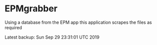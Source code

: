# EPMgrabber
Using a database from the EPM app this application scrapes the files as required


Latest backup: Sun Sep 29 23:31:01 UTC 2019
